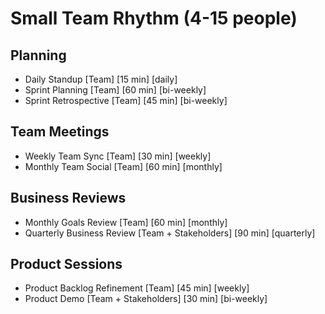 # Small Team Rhythm (4-15 people)

## Planning
- Daily Standup [Team] [15 min] [daily]
- Sprint Planning [Team] [60 min] [bi-weekly]
- Sprint Retrospective [Team] [45 min] [bi-weekly]

## Team Meetings
- Weekly Team Sync [Team] [30 min] [weekly]
- Monthly Team Social [Team] [60 min] [monthly]

## Business Reviews
- Monthly Goals Review [Team] [60 min] [monthly]
- Quarterly Business Review [Team + Stakeholders] [90 min] [quarterly]

## Product Sessions
- Product Backlog Refinement [Team] [45 min] [weekly]
- Product Demo [Team + Stakeholders] [30 min] [bi-weekly]
